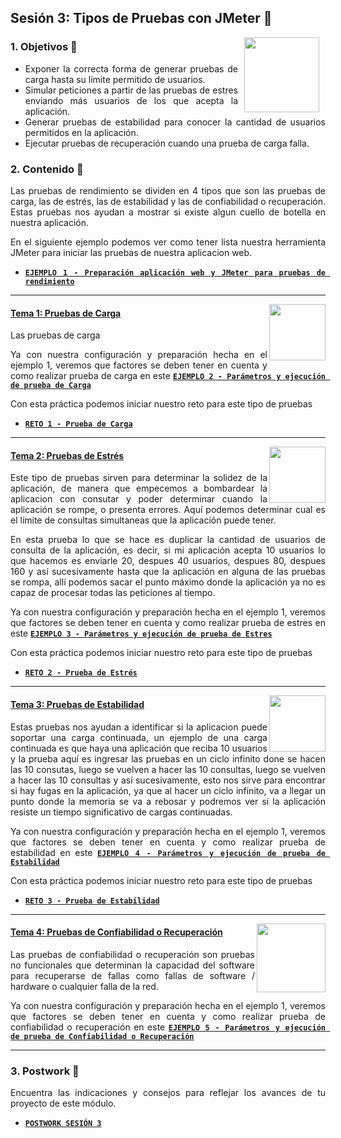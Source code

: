 ## Sesión 3: Tipos de Pruebas con JMeter 🤖

<img src="../images/android-kotlin.png" align="right" height="120" hspace="10">
<div style="text-align: justify;">

### 1. Objetivos :dart: 

- Exponer la correcta forma de generar pruebas de carga hasta su límite permitido de usuarios.
- Simular peticiones a partir de las pruebas de estres enviando más usuarios de los que acepta la aplicación.
- Generar pruebas de estabilidad para conocer la cantidad de usuarios permitidos en la aplicación.
- Ejecutar pruebas de recuperación cuando una prueba de carga falla.

### 2. Contenido :blue_book:

Las pruebas de rendimiento se dividen en 4 tipos que son las pruebas de carga, las de estrés, las de estabilidad y las de confiabilidad o recuperación. Estas pruebas nos ayudan a mostrar si existe algun cuello de botella en nuestra aplicación.
  
  En el siguiente ejemplo podemos ver como tener lista nuestra herramienta JMeter para iniciar las pruebas de nuestra aplicacion web.
  
  - [**`EJEMPLO 1 - Preparación aplicación web y JMeter para pruebas de rendimiento`**](./Ejemplo-01)

---

<img src="images/tools.png" align="right" height="90"> 

#### <ins>Tema 1: Pruebas de Carga</ins>

Las pruebas de carga  
  
Ya con nuestra configuración y preparación hecha en el ejemplo 1, veremos que factores se deben tener en cuenta y como realizar prueba de carga en este [**`EJEMPLO 2 - Parámetros y ejecución de prueba de Carga`**](./Ejemplo-02)
  
 Con esta práctica podemos iniciar nuestro reto para este tipo de pruebas
  
- [**`RETO 1 - Prueba de Carga`**](./Reto-01)
---

<img src="images/structure.png" align="right" height="90"> 

#### <ins>Tema 2: Pruebas de Estrés</ins>

Este tipo de pruebas sirven para determinar la solidez de la aplicación, de manera que empecemos a bombardear la aplicacion con consutar y poder determinar cuando la aplicación se rompe, o presenta errores. Aquí podemos determinar cual es el límite de consultas simultaneas que la aplicación puede tener.
  
En esta prueba lo que se hace es duplicar la cantidad de usuarios de consulta de la aplicación, es decir, si mi aplicación acepta 10 usuarios lo que hacemos es enviarle 20, despues 40 usuarios, despues 80, despues 160 y así sucesivamente hasta que la aplicación en alguna de las pruebas se rompa, allí podemos sacar el punto máximo donde la aplicación ya no es capaz de procesar todas las peticiones al tiempo.

Ya con nuestra configuración y preparación hecha en el ejemplo 1, veremos que factores se deben tener en cuenta y como realizar prueba de estres en este [**`EJEMPLO 3 - Parámetros y ejecución de prueba de Estres`**](./Ejemplo-03)
  
 Con esta práctica podemos iniciar nuestro reto para este tipo de pruebas
  
- [**`RETO 2 - Prueba de Estrés`**](./Reto-02)

---

<img src="images/emulator.jpg" align="right" height="90"> 

#### <ins>Tema 3: Pruebas de Estabilidad</ins>

Estas pruebas nos ayudan a identificar si la aplicacion puede soportar una carga continuada, un ejemplo de una carga continuada es que haya una aplicación que reciba 10 usuarios y la prueba aquí es ingresar las pruebas en un ciclo infinito done se hacen las 10 consutas, luego se vuelven a hacer las 10 consultas, luego se vuelven a hacer las 10 consultas y así sucesivamente, esto nos sirve para encontrar si hay fugas en la aplicación, ya que al hacer un ciclo infinito, va a llegar un punto donde la memoria se va a rebosar y podremos ver si la aplicación resiste un tiempo significativo de cargas continuadas.
  
Ya con nuestra configuración y preparación hecha en el ejemplo 1, veremos que factores se deben tener en cuenta y como realizar prueba de estabilidad en este [**`EJEMPLO 4 - Parámetros y ejecución de prueba de Estabilidad`**](./Ejemplo-04)
  
 Con esta práctica podemos iniciar nuestro reto para este tipo de pruebas
  
- [**`RETO 3 - Prueba de Estabilidad`**](./Reto-03)
---

<img src="images/chaomi.png" align="right" height="110"> 

#### <ins>Tema 4: Pruebas de Confiabilidad o Recuperación</ins>

Las pruebas de confiabilidad o recuperación son pruebas no funcionales que determinan la capacidad del software para recuperarse de fallas como fallas de software / hardware o cualquier falla de la red.
  
Ya con nuestra configuración y preparación hecha en el ejemplo 1, veremos que factores se deben tener en cuenta y como realizar prueba de confiabilidad o recuperación en este [**`EJEMPLO 5 - Parámetros y ejecución de prueba de Confiabilidad o Recuperación`**](./Ejemplo-05)
  
---

### 3. Postwork :memo:

Encuentra las indicaciones y consejos para reflejar los avances de tu proyecto de este módulo.

- [**`POSTWORK SESIÓN 3`**](./Postwork/)

<br/>


</div>

